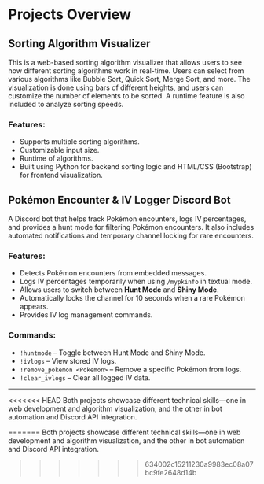 # Projects Overview

## Sorting Algorithm Visualizer
This is a web-based sorting algorithm visualizer that allows users to see how different sorting algorithms work in real-time. Users can select from various algorithms like Bubble Sort, Quick Sort, Merge Sort, and more. The visualization is done using bars of different heights, and users can customize the number of elements to be sorted. A runtime feature is also included to analyze sorting speeds.

### Features:
- Supports multiple sorting algorithms.
- Customizable input size.
- Runtime of algorithms.
- Built using Python for backend sorting logic and HTML/CSS (Bootstrap) for frontend visualization.

## Pokémon Encounter & IV Logger Discord Bot
A Discord bot that helps track Pokémon encounters, logs IV percentages, and provides a hunt mode for filtering Pokémon encounters. It also includes automated notifications and temporary channel locking for rare encounters.

### Features:
- Detects Pokémon encounters from embedded messages.
- Logs IV percentages temporarily when using `/mypkinfo` in textual mode.
- Allows users to switch between **Hunt Mode** and **Shiny Mode**.
- Automatically locks the channel for 10 seconds when a rare Pokémon appears.
- Provides IV log management commands.

### Commands:
- `!huntmode` – Toggle between Hunt Mode and Shiny Mode.
- `!ivlogs` – View stored IV logs.
- `!remove_pokemon <Pokemon>` – Remove a specific Pokémon from logs.
- `!clear_ivlogs` – Clear all logged IV data.

---

<<<<<<< HEAD
Both projects showcase different technical skills—one in web development and algorithm visualization, and the other in bot automation and Discord API integration.

=======
Both projects showcase different technical skills—one in web development and algorithm visualization, and the other in bot automation and Discord API integration.
>>>>>>> 634002c15211230a9983ec08a07bc9fe2648d14b

